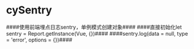 # cySentry
####使用前端埋点日志sentry，单例模式创建对象####
####直接初始化let sentry = Report.getInstance(Vue, {})####
####sentry.log(data = null, type = 'error', options = {})####
